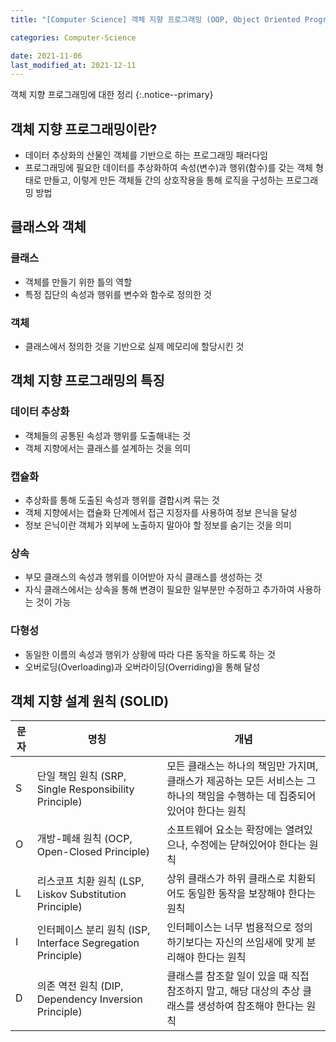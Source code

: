 ```yaml
---
title: "[Computer Science] 객체 지향 프로그래밍 (OOP, Object Oriented Programming)"

categories: Computer-Science

date: 2021-11-06
last_modified_at: 2021-12-11
---
```


객체 지향 프로그래밍에 대한 정리
{:.notice--primary}

## 객체 지향 프로그래밍이란?

- 데이터 추상화의 산물인 객체를 기반으로 하는 프로그래밍 패러다임
- 프로그래밍에 필요한 데이터를 추상화하여 속성(변수)과 행위(함수)를 갖는 객체 형태로 만들고, 이렇게 만든 객체들 간의 상호작용을 통해 로직을 구성하는 프로그래밍 방법

## 클래스와 객체

### 클래스

- 객체를 만들기 위한 틀의 역할
- 특정 집단의 속성과 행위를 변수와 함수로 정의한 것

### 객체

- 클래스에서 정의한 것을 기반으로 실제 메모리에 할당시킨 것

## 객체 지향 프로그래밍의 특징

### 데이터 추상화

- 객체들의 공통된 속성과 행위를 도출해내는 것
- 객체 지향에서는 클래스를 설계하는 것을 의미

### 캡슐화

- 추상화를 통해 도출된 속성과 행위를 결합시켜 묶는 것
- 객체 지향에서는 캡슐화 단계에서 접근 지정자를 사용하여 정보 은닉을 달성
- 정보 은닉이란 객체가 외부에 노출하지 말아야 할 정보를 숨기는 것을 의미

### 상속

- 부모 클래스의 속성과 행위를 이어받아 자식 클래스를 생성하는 것
- 자식 클래스에서는 상속을 통해 변경이 필요한 일부분만 수정하고 추가하여 사용하는 것이 가능

### 다형성

- 동일한 이름의 속성과 행위가 상황에 따라 다른 동작을 하도록 하는 것
- 오버로딩(Overloading)과 오버라이딩(Overriding)을 통해 달성

## 객체 지향 설계 원칙 (SOLID)

| 문자 | 명칭 | 개념 |
| --- | --- | --- |
| S | 단일 책임 원칙 (SRP, Single Responsibility Principle) | 모든 클래스는 하나의 책임만 가지며, 클래스가 제공하는 모든 서비스는 그 하나의 책임을 수행하는 데 집중되어 있어야 한다는 원칙 |
| O | 개방-폐쇄 원칙 (OCP, Open-Closed Principle) | 소프트웨어 요소는 확장에는 열려있으나, 수정에는 닫혀있어야 한다는 원칙 |
| L | 리스코프 치환 원칙 (LSP, Liskov Substitution Principle) | 상위 클래스가 하위 클래스로 치환되어도 동일한 동작을 보장해야 한다는 원칙 |
| I | 인터페이스 분리 원칙 (ISP, Interface Segregation Principle) | 인터페이스는 너무 범용적으로 정의하기보다는 자신의 쓰임새에 맞게 분리해야 한다는 원칙 |
| D | 의존 역전 원칙 (DIP, Dependency Inversion Principle) | 클래스를 참조할 일이 있을 때 직접 참조하지 말고, 해당 대상의 추상 클래스를 생성하여 참조해야 한다는 원칙 |